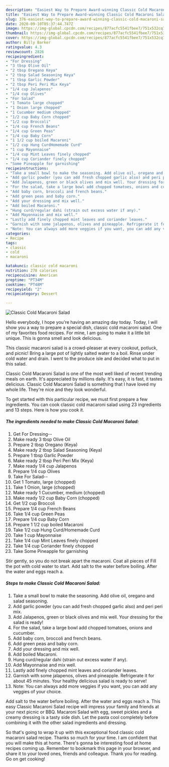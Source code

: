 ```yaml
---
description: "Easiest Way to Prepare Award-winning Classic Cold Macaroni Salad"
title: "Easiest Way to Prepare Award-winning Classic Cold Macaroni Salad"
slug: 376-easiest-way-to-prepare-award-winning-classic-cold-macaroni-salad
date: 2020-09-10T05:37:44.747Z
image: https://img-global.cpcdn.com/recipes/877acfc5541fbee7/751x532cq70/classic-cold-macaroni-salad-recipe-main-photo.jpg
thumbnail: https://img-global.cpcdn.com/recipes/877acfc5541fbee7/751x532cq70/classic-cold-macaroni-salad-recipe-main-photo.jpg
cover: https://img-global.cpcdn.com/recipes/877acfc5541fbee7/751x532cq70/classic-cold-macaroni-salad-recipe-main-photo.jpg
author: Billy Barker
ratingvalue: 4.3
reviewcount: 2826
recipeingredient:
- "For Dressing"
- "3 tbsp Olive Oil"
- "2 tbsp Oregano Keya"
- "2 tbsp Salad Seasoning Keya"
- "1 tbsp Garlic Powder"
- "2 tbsp Peri Peri Mix Keya"
- "1/4 cup Jalapenos"
- "1/4 cup Olives"
- "For Salad"
- "1 Tomato large chopped"
- "1 Onion large chopped"
- "1 Cucumber medium chopped"
- "1/2 cup Baby Corn chopped"
- "1/2 cup Broccoli"
- "1/4 cup French Beans"
- "1/4 cup Green Peas"
- "1/4 cup Baby Corn"
- "1 1/2 cup boiled Macaroni"
- "1/2 cup Hung CurdHomemade Curd"
- "1 cup Mayonnaise"
- "1/4 cup Mint Leaves finely chopped"
- "1/4 cup Coriander finely chopped"
- "Some Pineapple for garnishing"
recipeinstructions:
- "Take a small bowl to make the seasoning. Add olive oil, oregano and salad seasoning."
- "Add garlic powder (you can add fresh chopped garlic also) and peri peri mix."
- "Add Jalapenos, green or black olives and mix well. Your dressing for the salad is ready!"
- "For the salad, take a large bowl add chopped tomatoes, onions and cucumber."
- "Add baby corn, broccoli and french beans."
- "Add green peas and baby corn."
- "Add your dressing and mix well."
- "Add boiled Macaroni."
- "Hung curd/regular dahi (strain out excess water if any)."
- "Add Mayonnaise and mix well."
- "Lastly add finely chopped mint leaves and coriander leaves."
- "Garnish with some jalapenos, olives and pineapple. Refrigerate it for about 45 minutes. Your healthy delicious salad is ready to serve!"
- "Note: You can always add more veggies if you want, you can add any veggies of your choice."
categories:
- Recipe
tags:
- classic
- cold
- macaroni

katakunci: classic cold macaroni 
nutrition: 278 calories
recipecuisine: American
preptime: "PT34M"
cooktime: "PT48M"
recipeyield: "2"
recipecategory: Dessert

---
```



![Classic Cold Macaroni Salad](https://img-global.cpcdn.com/recipes/877acfc5541fbee7/751x532cq70/classic-cold-macaroni-salad-recipe-main-photo.jpg)

Hello everybody, I hope you're having an amazing day today. Today, I will show you a way to prepare a special dish, classic cold macaroni salad. One of my favorites food recipes. For mine, I am going to make it a little bit unique. This is gonna smell and look delicious.

This classic macaroni salad is a crowd-pleaser at every cookout, potluck, and picnic! Bring a large pot of lightly salted water to a boil. Rinse under cold water and drain. I went to the produce isle and decided what to put in this salad.

Classic Cold Macaroni Salad is one of the most well liked of recent trending meals on earth. It's appreciated by millions daily. It's easy, it is fast, it tastes delicious. Classic Cold Macaroni Salad is something that I have loved my whole life. They're nice and they look wonderful.


To get started with this particular recipe, we must first prepare a few ingredients. You can cook classic cold macaroni salad using 23 ingredients and 13 steps. Here is how you cook it.

<!--inarticleads1-->

##### The ingredients needed to make Classic Cold Macaroni Salad:

1. Get For Dressing--
1. Make ready 3 tbsp Olive Oil
1. Prepare 2 tbsp Oregano (Keya)
1. Make ready 2 tbsp Salad Seasoning (Keya)
1. Prepare 1 tbsp Garlic Powder
1. Make ready 2 tbsp Peri Peri Mix (Keya)
1. Make ready 1/4 cup Jalapenos
1. Prepare 1/4 cup Olives
1. Take For Salad--
1. Get 1 Tomato, large (chopped)
1. Take 1 Onion, large (chopped)
1. Make ready 1 Cucumber, medium (chopped)
1. Make ready 1/2 cup Baby Corn (chopped)
1. Get 1/2 cup Broccoli
1. Prepare 1/4 cup French Beans
1. Take 1/4 cup Green Peas
1. Prepare 1/4 cup Baby Corn
1. Prepare 1 1/2 cup boiled Macaroni
1. Take 1/2 cup Hung Curd/Homemade Curd
1. Take 1 cup Mayonnaise
1. Take 1/4 cup Mint Leaves finely chopped
1. Take 1/4 cup Coriander finely chopped
1. Take Some Pineapple for garnishing


Stir gently, so you do not break apart the macaroni. Coat all pieces of Fill the pot with cold water to start. Add salt to the water before boiling. After the water and eggs reach a. 

<!--inarticleads2-->

##### Steps to make Classic Cold Macaroni Salad:

1. Take a small bowl to make the seasoning. Add olive oil, oregano and salad seasoning.
1. Add garlic powder (you can add fresh chopped garlic also) and peri peri mix.
1. Add Jalapenos, green or black olives and mix well. Your dressing for the salad is ready!
1. For the salad, take a large bowl add chopped tomatoes, onions and cucumber.
1. Add baby corn, broccoli and french beans.
1. Add green peas and baby corn.
1. Add your dressing and mix well.
1. Add boiled Macaroni.
1. Hung curd/regular dahi (strain out excess water if any).
1. Add Mayonnaise and mix well.
1. Lastly add finely chopped mint leaves and coriander leaves.
1. Garnish with some jalapenos, olives and pineapple. Refrigerate it for about 45 minutes. Your healthy delicious salad is ready to serve!
1. Note: You can always add more veggies if you want, you can add any veggies of your choice.


Add salt to the water before boiling. After the water and eggs reach a. This easy Classic Macaroni Salad recipe will impress your family and friends at your next picnic or BBQ. Macaroni Salad with egg, sweet pickles and a creamy dressing is a tasty side dish. Let the pasta cool completely before combining it with the other salad ingredients and dressing. 

So that's going to wrap it up with this exceptional food classic cold macaroni salad recipe. Thanks so much for your time. I am confident that you will make this at home. There's gonna be interesting food at home recipes coming up. Remember to bookmark this page in your browser, and share it to your loved ones, friends and colleague. Thank you for reading. Go on get cooking!

